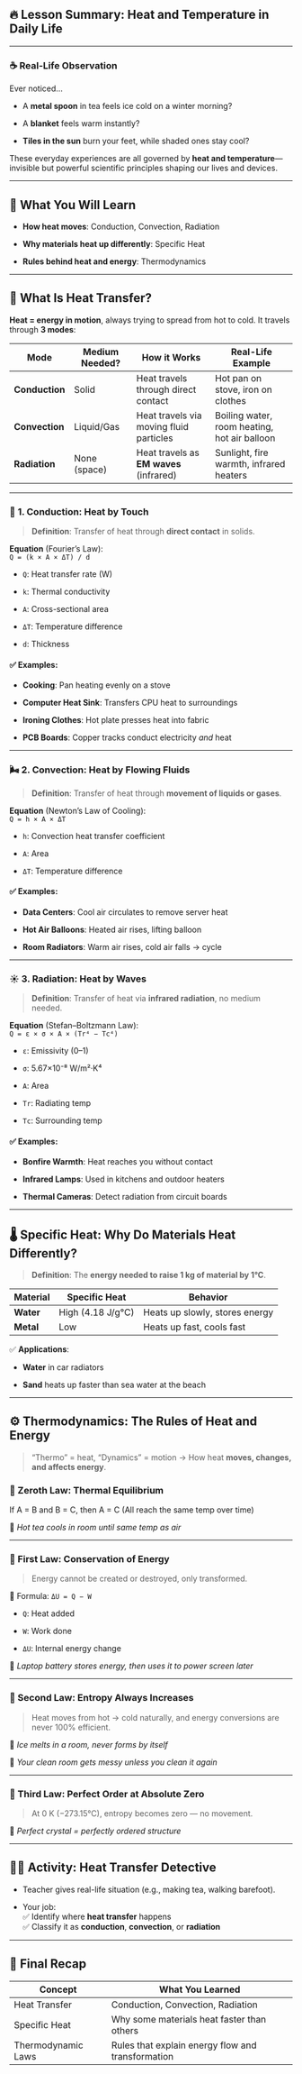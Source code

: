 ## 🔥 **Lesson Summary: Heat and Temperature in Daily Life**

---

### ☕ Real-Life Observation

Ever noticed…

- A **metal spoon** in tea feels ice cold on a winter morning?
    
- A **blanket** feels warm instantly?
    
- **Tiles in the sun** burn your feet, while shaded ones stay cool?
    

These everyday experiences are all governed by **heat and temperature**—invisible but powerful scientific principles shaping our lives and devices.

---

## 🧭 What You Will Learn

- **How heat moves**: Conduction, Convection, Radiation
    
- **Why materials heat up differently**: Specific Heat
    
- **Rules behind heat and energy**: Thermodynamics
    

---

## 🔁 What Is Heat Transfer?

**Heat = energy in motion**, always trying to spread from hot to cold. It travels through **3 modes**:

|Mode|Medium Needed?|How it Works|Real-Life Example|
|---|---|---|---|
|**Conduction**|Solid|Heat travels through direct contact|Hot pan on stove, iron on clothes|
|**Convection**|Liquid/Gas|Heat travels via moving fluid particles|Boiling water, room heating, hot air balloon|
|**Radiation**|None (space)|Heat travels as **EM waves** (infrared)|Sunlight, fire warmth, infrared heaters|

---

### 🔩 **1. Conduction: Heat by Touch**

> **Definition**: Transfer of heat through **direct contact** in solids.

**Equation** (Fourier’s Law):  
`Q = (k × A × ΔT) / d`

- `Q`: Heat transfer rate (W)
    
- `k`: Thermal conductivity
    
- `A`: Cross-sectional area
    
- `ΔT`: Temperature difference
    
- `d`: Thickness
    

#### ✅ Examples:

- **Cooking**: Pan heating evenly on a stove
    
- **Computer Heat Sink**: Transfers CPU heat to surroundings
    
- **Ironing Clothes**: Hot plate presses heat into fabric
    
- **PCB Boards**: Copper tracks conduct electricity _and_ heat
    

---

### 🌬️ **2. Convection: Heat by Flowing Fluids**

> **Definition**: Transfer of heat through **movement of liquids or gases**.

**Equation** (Newton’s Law of Cooling):  
`Q = h × A × ΔT`

- `h`: Convection heat transfer coefficient
    
- `A`: Area
    
- `ΔT`: Temperature difference
    

#### ✅ Examples:

- **Data Centers**: Cool air circulates to remove server heat
    
- **Hot Air Balloons**: Heated air rises, lifting balloon
    
- **Room Radiators**: Warm air rises, cold air falls → cycle
    

---

### ☀️ **3. Radiation: Heat by Waves**

> **Definition**: Transfer of heat via **infrared radiation**, no medium needed.

**Equation** (Stefan–Boltzmann Law):  
`Q = ε × σ × A × (Tr⁴ − Tc⁴)`

- `ε`: Emissivity (0–1)
    
- `σ`: 5.67×10⁻⁸ W/m²·K⁴
    
- `A`: Area
    
- `Tr`: Radiating temp
    
- `Tc`: Surrounding temp
    

#### ✅ Examples:

- **Bonfire Warmth**: Heat reaches you without contact
    
- **Infrared Lamps**: Used in kitchens and outdoor heaters
    
- **Thermal Cameras**: Detect radiation from circuit boards
    

---

## 🌡️ Specific Heat: Why Do Materials Heat Differently?

> **Definition**: The **energy needed to raise 1 kg of material by 1°C**.

|Material|Specific Heat|Behavior|
|---|---|---|
|**Water**|High (4.18 J/g°C)|Heats up slowly, stores energy|
|**Metal**|Low|Heats up fast, cools fast|

✅ **Applications**:

- **Water** in car radiators
    
- **Sand** heats up faster than sea water at the beach
    

---

## ⚙️ Thermodynamics: The Rules of Heat and Energy

> “Thermo” = heat, “Dynamics” = motion → How heat **moves, changes, and affects energy**.

### 🔹 Zeroth Law: **Thermal Equilibrium**

If A = B and B = C, then A = C (All reach the same temp over time)

🧊 _Hot tea cools in room until same temp as air_

---

### 🔹 First Law: **Conservation of Energy**

> Energy cannot be created or destroyed, only transformed.

📝 Formula: `ΔU = Q − W`

- `Q`: Heat added
    
- `W`: Work done
    
- `ΔU`: Internal energy change
    

🔋 _Laptop battery stores energy, then uses it to power screen later_

---

### 🔹 Second Law: **Entropy Always Increases**

> Heat moves from hot → cold naturally, and energy conversions are never 100% efficient.

🧊 _Ice melts in a room, never forms by itself_

🧹 _Your clean room gets messy unless you clean it again_

---

### 🔹 Third Law: **Perfect Order at Absolute Zero**

> At 0 K (−273.15°C), entropy becomes zero — no movement.

💎 _Perfect crystal = perfectly ordered structure_

---

## 🕵️‍♂️ Activity: **Heat Transfer Detective**

- Teacher gives real-life situation (e.g., making tea, walking barefoot).
    
- Your job:  
    ✅ Identify where **heat transfer** happens  
    ✅ Classify it as **conduction**, **convection**, or **radiation**
    

---

## 🧠 Final Recap

| Concept            | What You Learned                                  |
| ------------------ | ------------------------------------------------- |
| Heat Transfer      | Conduction, Convection, Radiation                 |
| Specific Heat      | Why some materials heat faster than others        |
| Thermodynamic Laws | Rules that explain energy flow and transformation |